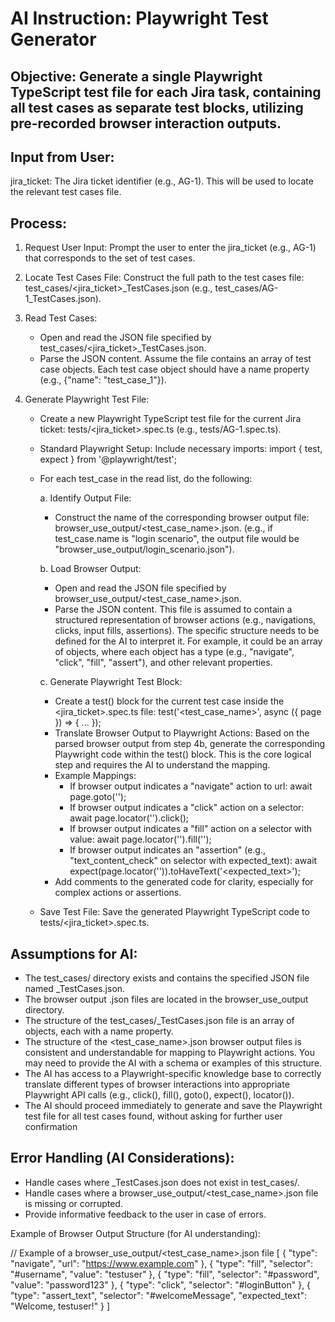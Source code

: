 # AI Instruction: Playwright Test Generator

## Objective: Generate a single Playwright TypeScript test file for each Jira task, containing all test cases as separate test blocks, utilizing pre-recorded browser interaction outputs.

## Input from User:

jira_ticket: The Jira ticket identifier (e.g., AG-1). This will be used to locate the relevant test cases file.

## Process:

1. Request User Input: Prompt the user to enter the jira_ticket (e.g., AG-1) that corresponds to the set of test cases.

2. Locate Test Cases File: Construct the full path to the test cases file: test_cases/<jira_ticket>_TestCases.json (e.g., test_cases/AG-1_TestCases.json).

3. Read Test Cases:
   * Open and read the JSON file specified by test_cases/<jira_ticket>_TestCases.json.
   * Parse the JSON content. Assume the file contains an array of test case objects. Each test case object should have a name property (e.g., {"name": "test_case_1"}).

4. Generate Playwright Test File:
   * Create a new Playwright TypeScript test file for the current Jira ticket: tests/<jira_ticket>.spec.ts (e.g., tests/AG-1.spec.ts).
   * Standard Playwright Setup: Include necessary imports: import { test, expect } from '@playwright/test';
   * For each test_case in the read list, do the following:

     a. Identify Output File:
     * Construct the name of the corresponding browser output file: browser_use_output/<test_case_name>.json. (e.g., if test_case.name is "login scenario", the output file would be "browser_use_output/login_scenario.json").

     b. Load Browser Output:
     * Open and read the JSON file specified by browser_use_output/<test_case_name>.json.
     * Parse the JSON content. This file is assumed to contain a structured representation of browser actions (e.g., navigations, clicks, input fills, assertions). The specific structure needs to be defined for the AI to interpret it. For example, it could be an array of objects, where each object has a type (e.g., "navigate", "click", "fill", "assert"), and other relevant properties.

     c. Generate Playwright Test Block:
     * Create a test() block for the current test case inside the <jira_ticket>.spec.ts file: test('<test_case_name>', async ({ page }) => { ... });
     * Translate Browser Output to Playwright Actions: Based on the parsed browser output from step 4b, generate the corresponding Playwright code within the test() block. This is the core logical step and requires the AI to understand the mapping.
     * Example Mappings:
       * If browser output indicates a "navigate" action to url: await page.goto('<url>');
       * If browser output indicates a "click" action on a selector: await page.locator('<selector>').click();
       * If browser output indicates a "fill" action on a selector with value: await page.locator('<selector>').fill('<value>');
       * If browser output indicates an "assertion" (e.g., "text_content_check" on selector with expected_text): await expect(page.locator('<selector>')).toHaveText('<expected_text>');
     * Add comments to the generated code for clarity, especially for complex actions or assertions.

   * Save Test File: Save the generated Playwright TypeScript code to tests/<jira_ticket>.spec.ts.

## Assumptions for AI:

* The test_cases/ directory exists and contains the specified JSON file named <Jira-Ticket>_TestCases.json.
* The browser output .json files are located in the browser_use_output directory.
* The structure of the test_cases/<Jira-Ticket>_TestCases.json file is an array of objects, each with a name property.
* The structure of the <test_case_name>.json browser output files is consistent and understandable for mapping to Playwright actions. You may need to provide the AI with a schema or examples of this structure.
* The AI has access to a Playwright-specific knowledge base to correctly translate different types of browser interactions into appropriate Playwright API calls (e.g., click(), fill(), goto(), expect(), locator()).
* The AI should proceed immediately to generate and save the Playwright test file for all test cases found, without asking for further user confirmation

## Error Handling (AI Considerations):

* Handle cases where <Jira-Ticket>_TestCases.json does not exist in test_cases/.
* Handle cases where a browser_use_output/<test_case_name>.json file is missing or corrupted.
* Provide informative feedback to the user in case of errors.

Example of Browser Output Structure (for AI understanding):

// Example of a browser_use_output/<test_case_name>.json file
[
  {
    "type": "navigate",
    "url": "https://www.example.com"
  },
  {
    "type": "fill",
    "selector": "#username",
    "value": "testuser"
  },
  {
    "type": "fill",
    "selector": "#password",
    "value": "password123"
  },
  {
    "type": "click",
    "selector": "#loginButton"
  },
  {
    "type": "assert_text",
    "selector": "#welcomeMessage",
    "expected_text": "Welcome, testuser!"
  }
]

